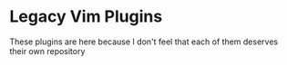 # Legacy Vim Plugins

These plugins are here because I don't feel that each of them deserves their own repository

